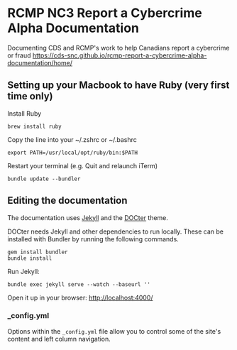 # RCMP NC3 Report a Cybercrime Alpha Documentation

Documenting CDS and RCMP's work to help Canadians report a cybercrime or fraud
https://cds-snc.github.io/rcmp-report-a-cybercrime-alpha-documentation/home/

## Setting up your Macbook to have Ruby (very first time only)

Install Ruby
```
brew install ruby
```

Copy the line into your ~/.zshrc or ~/.bashrc

```
export PATH=/usr/local/opt/ruby/bin:$PATH
```

Restart your terminal (e.g. Quit and relaunch iTerm)
```
bundle update --bundler
```

## Editing the documentation

The documentation uses [Jekyll](http://jekyllrb.com/) and the [DOCter](https://github.com/cfpb/DOCter) theme.

DOCter needs Jekyll and other dependencies to run locally. These can be installed with Bundler by running the following commands.

```
gem install bundler
bundle install
```

Run Jekyll:

```
bundle exec jekyll serve --watch --baseurl ''
```

Open it up in your browser: <http://localhost:4000/>


### _config.yml

Options within the `_config.yml` file allow you to control some of the site's
content and left column navigation.
